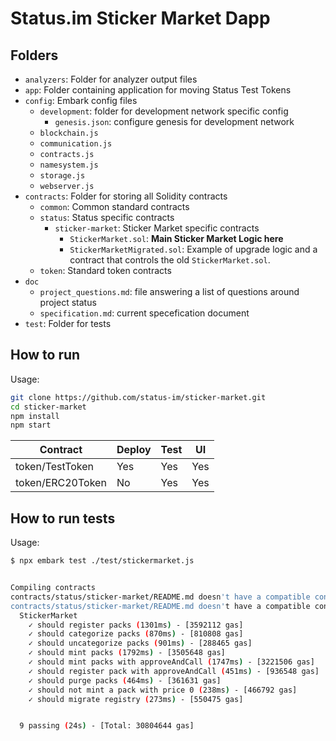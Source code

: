# Status.im Sticker Market Dapp

## Folders
- `analyzers`: Folder for analyzer output files
- `app`: Folder containing application for moving Status Test Tokens
- `config`: Embark config files
  - `development`: folder for development network specific config
    - `genesis.json`: configure genesis for development network
  - `blockchain.js`
  - `communication.js`
  - `contracts.js`
  - `namesystem.js`
  - `storage.js`
  - `webserver.js`
- `contracts`: Folder for storing all Solidity contracts
  - `common`: Common standard contracts
  - `status`: Status specific contracts
    - `sticker-market`: Sticker Market specific contracts
      - `StickerMarket.sol`: **Main Sticker Market Logic here**
      - `StickerMarketMigrated.sol`: Example of upgrade logic and a contract that controls the old `StickerMarket.sol`.
  - `token`: Standard token contracts
- `doc`
  - `project_questions.md`: file answering a list of questions around project status
  - `specification.md`: current specefication document
- `test`: Folder for tests

## How to run
Usage: 
 ```bash
git clone https://github.com/status-im/sticker-market.git
cd sticker-market
npm install
npm start
 ```

| Contract                               | Deploy | Test | UI  |
| -------------------------------------- | ------ | ---- | --- |
| token/TestToken                        | Yes    | Yes  | Yes |
| token/ERC20Token                       | No     | Yes  | Yes |

## How to run tests
Usage:
```bash
$ npx embark test ./test/stickermarket.js


Compiling contracts
contracts/status/sticker-market/README.md doesn't have a compatible contract compiler. Maybe a plugin exists for it.
contracts/status/sticker-market/README.md doesn't have a compatible contract compiler. Maybe a plugin exists for it.
  StickerMarket
    ✓ should register packs (1301ms) - [3592112 gas]
    ✓ should categorize packs (870ms) - [810808 gas]
    ✓ should uncategorize packs (901ms) - [288465 gas]
    ✓ should mint packs (1792ms) - [3505648 gas]
    ✓ should mint packs with approveAndCall (1747ms) - [3221506 gas]
    ✓ should register pack with approveAndCall (451ms) - [936548 gas]
    ✓ should purge packs (464ms) - [361631 gas]
    ✓ should not mint a pack with price 0 (238ms) - [466792 gas]
    ✓ should migrate registry (273ms) - [550475 gas]


  9 passing (24s) - [Total: 30804644 gas]
  ```